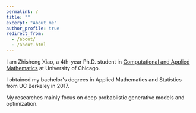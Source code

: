 ```yaml
---
permalink: /
title: ""
excerpt: "About me"
author_profile: true
redirect_from: 
  - /about/
  - /about.html
---
```


I am Zhisheng Xiao, a 4th-year Ph.D. student in [Computational and Applied Mathematics](https://cam.uchicago.edu) at University of Chicago. <br>

I obtained my bachelor's degrees in Applied Mathematics and Statistics from UC Berkeley in 2017. <br>

My researches mainly focus on deep probablistic generative models and optimization. <br>
